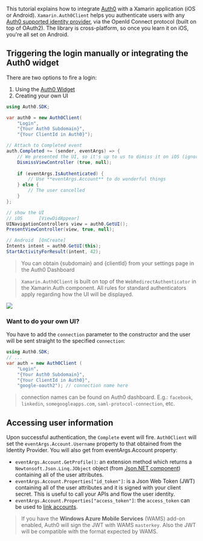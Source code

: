 This tutorial explains how to integrate [Auth0](http://auth0.com) with a Xamarin application (iOS or Android). `Xamarin.Auth0Client` helps you authenticate users with any [Auth0 supported identity provider](https://docs.auth0.com/identityproviders), via the OpenId Connect protocol (built on top of OAuth2). The library is cross-platform, so once you learn it on iOS, you're all set on Android.

## Triggering the login manually or integrating the Auth0 widget

There are two options to fire a login: 

1. Using the [Auth0 Widget](https://docs.auth0.com/login-widget)
2. Creating your own UI

```csharp
using Auth0.SDK;

var auth0 = new Auth0Client(
	"Login", 
	"{Your Auth0 Subdomain}", 
	"{Your ClientId in Auth0}");

// Attach to Completed event
auth.Completed += (sender, eventArgs) => {
	// We presented the UI, so it's up to us to dimiss it on iOS (ignore this line on Android)
	DismissViewController (true, null);
	
	if (eventArgs.IsAuthenticated) {
		// Use **eventArgs.Account** to do wonderful things
	} else {
		// The user cancelled
	}
};

// show the UI
// iOS      [ViewDidAppear]
UINavigationControllers view = auth0.GetUI();
PresentViewController(view, true, null);

// Android  [OnCreate]
Intents intent = auth0.GetUI(this);
StartActivityForResult(intent, 42);
```

> You can obtain {subdomain} and {clientId} from your settings page in the Auth0 Dashboard

> `Xamarin.Auth0Client` is built on top of the `WebRedirectAuthenticator` in the Xamarin.Auth component. All rules for standard authenticators apply regarding how the UI will be displayed.

![](http://puu.sh/3UqNG.png)

### Want to do your own UI?

You have to add the `connection` parameter to the constructor and the user will be sent straight to the specified `connection`:

```csharp
using Auth0.SDK;
// ...
var auth = new Auth0Client (
	"Login", 
	"{Your Auth0 Subdomain}", 
	"{Your ClientId in Auth0}",
	"google-oauth2"); // connection name here
```

> connection names can be found on Auth0 dashboard. E.g.: `facebook`, `linkedin`, `somegoogleapps.com`, `saml-protocol-connection`, etc.

## Accessing user information

Upon successful authentication, the `Complete` event will fire. `Auth0Client` will set the `eventArgs.Account.Username` property to that obtained from the Identity Provider. You will also get from eventArgs.Account property:

* `eventArgs.Account.GetProfile()`: an extension method which returns a `Newtonsoft.Json.Linq.JObject` object (from [Json.NET component](http://components.xamarin.com/view/json.net/)) containing all of the user attributes.
* `eventArgs.Account.Properties["id_token"]`: is a Json Web Token (JWT) containing all of the user attributes and it is signed with your client secret. This is useful to call your APIs and flow the user identity.
* `eventArgs.Account.Properties["access_token"]`: the `access_token` can be used to [link accounts](link-accounts).

> If you have the __Windows Azure Mobile Services__ (WAMS) add-on enabled, Auth0 will sign the JWT with WAMS `masterkey`. Also the JWT will be compatible with the format expected by WAMS.
